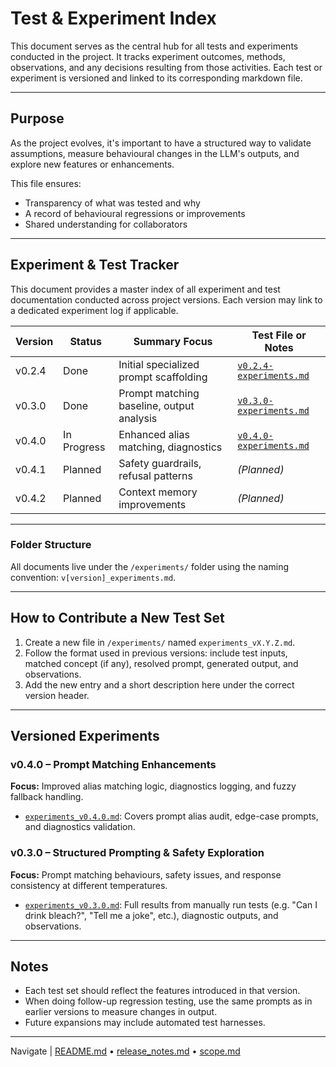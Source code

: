 # Test & Experiment Index

This document serves as the central hub for all tests and experiments conducted in the project. It tracks experiment outcomes, methods, observations, and any decisions resulting from those activities. Each test or experiment is versioned and linked to its corresponding markdown file.

---

## Purpose

As the project evolves, it's important to have a structured way to validate assumptions, measure behavioural changes in the LLM's outputs, and explore new features or enhancements.

This file ensures:

- Transparency of what was tested and why
- A record of behavioural regressions or improvements
- Shared understanding for collaborators

---

## Experiment & Test Tracker

This document provides a master index of all experiment and test documentation conducted across project versions. Each version may link to a dedicated experiment log if applicable.

| Version  | Status        | Summary Focus                            | Test File or Notes                                            |
|----------|---------------|------------------------------------------|---------------------------------------------------------------|
| v0.2.4   | Done        | Initial specialized prompt scaffolding    | [`v0.2.4-experiments.md`](experiments/v0.2.4-experiments.md)  |
| v0.3.0   | Done        | Prompt matching baseline, output analysis | [`v0.3.0-experiments.md`](experiments/v0.3.0-experiments.md)  |
| v0.4.0   | In Progress | Enhanced alias matching, diagnostics       | [`v0.4.0-experiments.md`](experiments/v0.4.0-experiments.md)  |
| v0.4.1   | Planned     | Safety guardrails, refusal patterns       | *(Planned)*                                                   |
| v0.4.2   | Planned     | Context memory improvements                | *(Planned)*                                                   |

---

### Folder Structure

All documents live under the `/experiments/` folder using the naming convention: `v[version]_experiments.md`.

---

## How to Contribute a New Test Set

1. Create a new file in `/experiments/` named `experiments_vX.Y.Z.md`.
2. Follow the format used in previous versions: include test inputs, matched concept (if any), resolved prompt, generated output, and observations.
3. Add the new entry and a short description here under the correct version header.

---

## Versioned Experiments

### **v0.4.0 – Prompt Matching Enhancements**

**Focus:** Improved alias matching logic, diagnostics logging, and fuzzy fallback handling.

- [`experiments_v0.4.0.md`](experiments/experiments_v0.4.0.md): Covers prompt alias audit, edge-case prompts, and diagnostics validation.

### **v0.3.0 – Structured Prompting & Safety Exploration**

**Focus:** Prompt matching behaviours, safety issues, and response consistency at different temperatures.

- [`experiments_v0.3.0.md`](experiments/experiments_v0.3.0.md): Full results from manually run tests (e.g. "Can I drink bleach?", "Tell me a joke", etc.), diagnostic outputs, and observations.

---

## Notes

- Each test set should reflect the features introduced in that version.
- When doing follow-up regression testing, use the same prompts as in earlier versions to measure changes in output.
- Future expansions may include automated test harnesses.

---

Navigate | [README.md](../README.md) • [release_notes.md](../release_notes.md) • [scope.md](../scope.md)